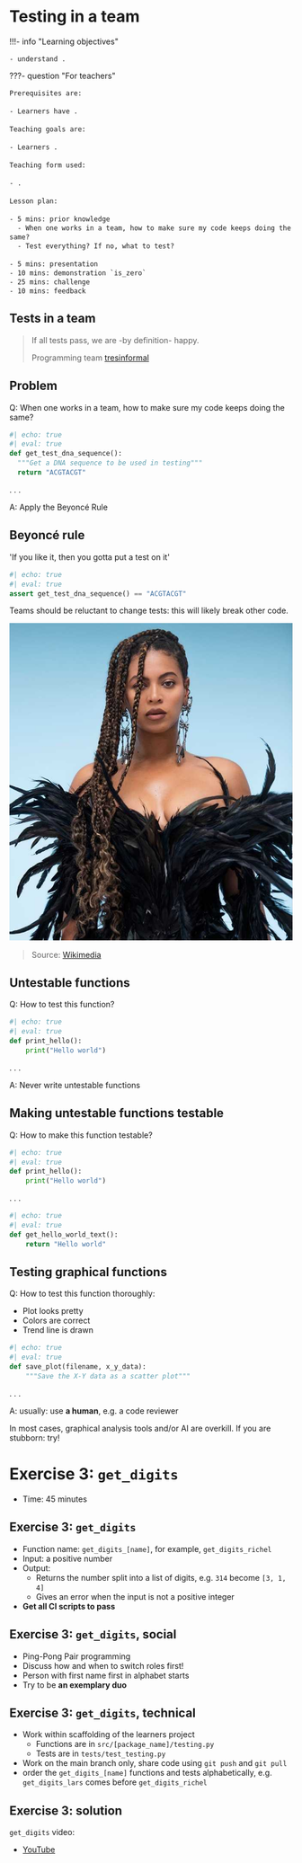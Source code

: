 # Testing in a team

!!!- info "Learning objectives"

    - understand .

???- question "For teachers"

    Prerequisites are:

    - Learners have .

    Teaching goals are:

    - Learners .

    Teaching form used:

    - .

    Lesson plan:

    - 5 mins: prior knowledge
      - When one works in a team, how to make sure my code keeps doing the same?
      - Test everything? If no, what to test?

    - 5 mins: presentation
    - 10 mins: demonstration `is_zero`
    - 25 mins: challenge
    - 10 mins: feedback

## Tests in a team

> If all tests pass, we are -by definition- happy.
>
> Programming team [tresinformal](https://github.com/tresinformal)

## Problem

Q: When one works in a team, how to make sure my code keeps doing the same?

```python
#| echo: true
#| eval: true
def get_test_dna_sequence():
  """Get a DNA sequence to be used in testing"""
  return "ACGTACGT"
```

. . .

A: Apply the Beyoncé Rule

## Beyoncé rule

'If you like it, then you gotta put a test on it'

```python
#| echo: true
#| eval: true
assert get_test_dna_sequence() == "ACGTACGT"
```

Teams should be reluctant to change tests: this will likely break other code.

![Beyoncé](beyonce.png)

> Source: [Wikimedia](https://commons.wikimedia.org/wiki/Category:Beyonc%C3%A9_Knowles_in_2020#/media/File:Beyonc%C3%A9_Black_Is_King_Still.png)

## Untestable functions

Q: How to test this function?

```python
#| echo: true
#| eval: true
def print_hello():
    print("Hello world")
```

. . .

A: Never write untestable functions

## Making untestable functions testable

Q: How to make this function testable?

```python
#| echo: true
#| eval: true
def print_hello():
    print("Hello world")
```

. . .

```python
#| echo: true
#| eval: true
def get_hello_world_text():
    return "Hello world"
```

## Testing graphical functions

Q: How to test this function thoroughly:

-   Plot looks pretty
-   Colors are correct
-   Trend line is drawn

```python
#| echo: true
#| eval: true
def save_plot(filename, x_y_data):
    """Save the X-Y data as a scatter plot"""
```

. . .

A: usually: use **a human**, e.g. a code reviewer

In most cases, graphical analysis tools and/or AI are overkill. If you are stubborn: try!

# Exercise 3: `get_digits`

-   Time: 45 minutes

## Exercise 3: `get_digits`

-   Function name: `get_digits_[name]`, for example, `get_digits_richel`
-   Input: a positive number
-   Output:
    -   Returns the number split into a list of digits, e.g. `314` become `[3, 1, 4]`
    -   Gives an error when the input is not a positive integer
-   **Get all CI scripts to pass**

## Exercise 3: `get_digits`, social

-   Ping-Pong Pair programming
-   Discuss how and when to switch roles first!
-   Person with first name first in alphabet starts
-   Try to be **an exemplary duo**

## Exercise 3: `get_digits`, technical

-   Work within scaffolding of the learners project
    -   Functions are in `src/[package_name]/testing.py`
    -   Tests are in `tests/test_testing.py`
-   Work on the main branch only, share code using `git push` and `git pull`
-   order the `get_digits_[name]` functions and tests alphabetically, e.g. `get_digits_lars` comes before `get_digits_richel`

## Exercise 3: solution

`get_digits` video:

-   [YouTube](https://youtu.be/vmRuSWhdA7c)

